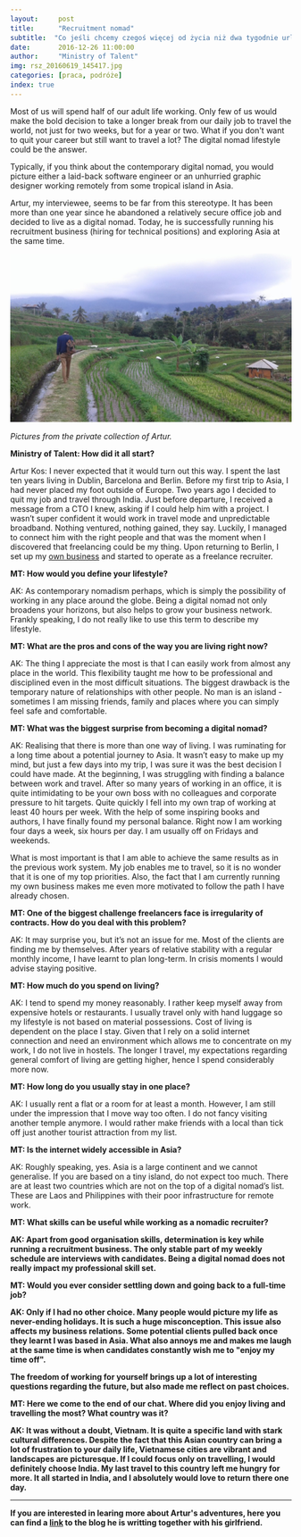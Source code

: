 ```yaml
---
layout:     post
title:      "Recruitment nomad"
subtitle:  "Co jeśli chcemy czegoś więcej od życia niż dwa tygodnie urlopu raz do roku, ale nie do końca jesteśmy zdecydowani zerwać z naszą karierą? "
date:       2016-12-26 11:00:00 
author:     "Ministry of Talent"
img: rsz_20160619_145417.jpg
categories: [praca, podróże]
index: true
---
```

Most of us will spend half of our adult life working. Only few of us would make the bold decision to take a longer break from our daily job to travel the world, not just for two weeks, but for a year or two. What if you don't want to  quit your career but still want to travel a lot? The digital nomad lifestyle could be the answer.

Typically, if you think about the contemporary digital nomad, you would picture either a laid-back software engineer or an unhurried graphic designer working remotely from some tropical island in Asia. 

Artur, my interviewee, seems to be far from this stereotype. It has been more than one year since he abandoned a relatively secure office job and decided to live as a digital nomad. Today, he is successfully running his recruitment business (hiring for technical positions) and exploring Asia at the same time.

<img src="/images/rsz_20160820_160657-1.jpg" class="img-responsive" alt="Picture">

<i>Pictures from the private collection of Artur.</i>




<b>Ministry of Talent: How did it all start?</b>

Artur Kos: I never expected that it would turn out this way. I spent the last ten years living in Dublin, Barcelona and Berlin. Before my first trip to Asia, I had never placed my foot outside of Europe.
Two years ago I decided to quit my job and travel through India. Just before departure, I received a message from a CTO I knew, asking if I could help him with a project. I wasn’t super confident it would work in travel mode and unpredictable broadband. Nothing ventured, nothing gained, they say. Luckily, I managed to connect him with the right people and that was the moment when I discovered that freelancing could be my thing. Upon returning to Berlin, I set up my [own business](http://www.theblackbird.de/) and started to operate as a freelance recruiter.

<b>MT: How would you define your lifestyle?</b>

AK: As contemporary nomadism perhaps, which is simply the possibility of working in any place around the globe. Being a digital nomad not only broadens your horizons, but also helps to grow your business network. Frankly speaking, I do not really like to use this term to describe my lifestyle.

<b>MT: What are the pros and cons of the way you are living right now?</b>

AK: The thing I appreciate the most is that I can easily work from almost any place in the world. This flexibility taught me how to be professional and disciplined even in the most difficult situations. The biggest drawback is the temporary nature of relationships with other people.  No man is an island - sometimes I am missing friends, family and places where you can simply feel safe and comfortable.

<b>MT: What was the biggest surprise from becoming a digital nomad?</b>

AK: Realising that there is more than one way of living.  I was ruminating for a long time about a potential journey to Asia. It wasn’t easy to make up my mind, but just a few days into my trip, I was sure it was the best decision I could have made.
At the beginning, I was struggling with finding a balance between work and travel. After so many years of working in an office, it is quite intimidating to be your own boss with no colleagues and corporate pressure to hit targets. Quite quickly I fell into my own trap of working at least 40 hours per week. With the help of some inspiring books and authors, I have finally found my personal balance. Right now I am working four days a week, six hours per day.  I am usually off on Fridays and weekends. 

What is most important is that I am able to achieve the same results as in the previous work system.
My job enables me to travel, so it is no wonder that it is one of my top priorities. Also, the fact that I am currently running my own business makes me even more motivated to follow the path I have already chosen. 

<b>MT: One of the biggest challenge freelancers face is irregularity of contracts. How do you deal with this problem?</b>

AK: It may surprise you, but it’s not an issue for me. Most of the clients are finding me by themselves. After years of relative stability with a regular monthly income, I have learnt to plan long-term. In crisis moments I would advise staying positive.

<b>MT: How much do you spend on living?</b>

AK: I tend to spend my money reasonably. I rather keep myself away from expensive hotels or restaurants. I usually travel only with hand luggage so my lifestyle is not based on material possessions. Cost of living is dependent on the place I stay. Given that I rely on a solid internet connection and need an environment which allows me to concentrate on my work,  I do not live in hostels. The longer I travel, my expectations regarding general comfort of living are getting higher, hence I spend considerably more now.

<b>MT: How long do you usually stay in one place?</b>

AK: I usually rent a flat or a room for at least a month. However, I am still under the impression that I move way too often. I do not fancy visiting another temple anymore. I would rather make friends with a local than tick off just another tourist attraction from my list. 

<b>MT: Is the internet widely accessible in Asia?</b>

AK: Roughly speaking, yes. Asia is a large continent and we cannot generalise. If you are based on a tiny island, do not expect too much. There are at least two countries which are not on the top of a digital nomad’s list. These are Laos and Philippines with their poor infrastructure for remote work.<b><b>
 

<b>MT: What skills can be useful while working as a nomadic recruiter? </b>

AK: Apart from good organisation skills, determination is key while running a recruitment business. The only stable part of my weekly schedule are interviews with candidates. Being a digital nomad does not really impact my professional skill set.

<b>MT: Would you ever consider settling down and going back to a full-time job?</b>

AK: Only if I had no other choice. Many people would picture my life as never-ending holidays. It is such a huge misconception. This issue also affects my business relations. Some potential clients pulled back once they learnt I was based in Asia. What also annoys me and makes me laugh at the same time is when candidates constantly wish me to "enjoy my time off".

The freedom of working for yourself brings up a lot of interesting questions regarding the future, but also made me reflect on past choices.

<b>MT: Here we come to the end of our chat. Where did you enjoy living and travelling  the most? What country was it?</b>


AK: It was without a doubt, Vietnam. It is quite a specific land with stark cultural differences. Despite the fact that this Asian country can bring a lot of frustration to your daily life, Vietnamese cities are vibrant and landscapes are picturesque. 
If I could focus only on travelling, I would definitely choose India. My last travel to this country left me hungry for more.  It all started in India, and I absolutely would love to return there one day.

---

If you are interested in learing more about Artur's adventures, here you can find a [link](http://tuktuknogood.com/) to the blog he is writting together with his girlfriend.
